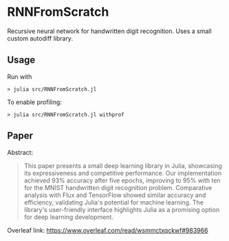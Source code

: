 # RNNFromScratch
Recursive neural network for handwritten digit recognition.
Uses a small custom autodiff library.

## Usage
Run with
```
> julia src/RNNFromScratch.jl
```
To enable profiling:
```
> julia src/RNNFromScratch.jl withprof
```

## Paper
Abstract:
>This paper presents a small deep learning library in Julia, showcasing its expressiveness and competitive performance.
Our implementation achieved 93\% accuracy after five epochs, improving to 95\% with ten for the MNIST handwritten digit recognition problem.
Comparative analysis with Flux and TensorFlow showed similar accuracy and efficiency, validating Julia's potential for machine learning.
The library's user-friendly interface highlights Julia as a promising option for deep learning development.

Overleaf link: https://www.overleaf.com/read/wsmmctxqckwf#983966